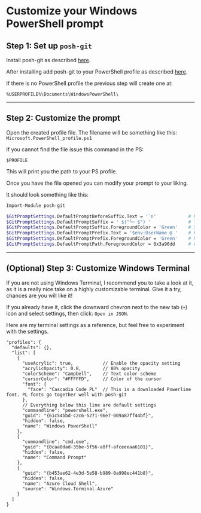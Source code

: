 # Customize your Windows PowerShell prompt

## Step 1: Set up `posh-git`

Install posh-git as described [here](https://github.com/dahlbyk/posh-git#installing-posh-git-via-powershellget-on-linux-macos-and-windows).

After installing add posh-git to your PowerShell profile as described [here](https://github.com/dahlbyk/posh-git#step-2-import-posh-git-from-your-powershell-profile).

If there is no PowerShell profile the previous step will create one at:

```
%USERPROFILE%\Documents\WindowsPowerShell\
```

---

## Step 2: Customize the prompt

Open the created profile file. The filename will be something like this: `Microsoft.PowerShell_profile.ps1`

If you cannot find the file issue this command in the PS:

```
$PROFILE
```

This will print you the path to your PS profile.

Once you have the file opened you can modify your prompt to your liking.

It should look something like this:

```bash
Import-Module posh-git

$GitPromptSettings.DefaultPromptBeforeSuffix.Text = '`n'            # Prints a new line character before your suffix
$GitPromptSettings.DefaultPromptSuffix = ' $("└─ $") '              # The prompt suffix. Replaces the '>' character
$GitPromptSettings.DefaultPromptSuffix.ForegroundColor = 'Green'    # Suffix text color
$GitPromptSettings.DefaultPromptPrefix.Text = '$env:UserName @ '    # Prints the user's username and a '@' character
$GitPromptSettings.DefaultPromptPrefix.ForegroundColor = 'Green'    # Prefix text color
$GitPromptSettings.DefaultPromptPath.ForegroundColor = 0x3a96dd     # Working directory path text color
```

---

## (Optional) Step 3: Customize Windows Terminal

If you are not using Windows Terminal, I recommend you to take a look at it, as it is a really nice take on a highly customizable terminal. Give it a try, chances are you will like it!

If you already have it, click the downward chevron next to the new tab (`+`) icon and select settings, then click: `Open in JSON`.

Here are my terminal settings as a reference, but feel free to experiment with the settings.

```jsonc
"profiles": {
  "defaults": {},
  "list": [
    {
      "useAcrylic": true,           // Enable the opacity setting
      "acrylicOpacity": 0.8,        // 80% opacity
      "colorScheme": "Campbell",    // Text color scheme
      "cursorColor": "#FFFFFD",     // Color of the cursor
      "font": {
        "face": "Cascadia Code PL"  // This is a downloaded Powerline font. PL fonts go together well with posh-git
      },
      // Everything below this line are default settings
      "commandline": "powershell.exe",
      "guid": "{61c54bbd-c2c6-5271-96e7-009a87ff44bf}",
      "hidden": false,
      "name": "Windows PowerShell"
    },
    {
      "commandline": "cmd.exe",
      "guid": "{0caa0dad-35be-5f56-a8ff-afceeeaa6101}",
      "hidden": false,
      "name": "Command Prompt"
    },
    {
      "guid": "{b453ae62-4e3d-5e58-b989-0a998ec441b8}",
      "hidden": false,
      "name": "Azure Cloud Shell",
      "source": "Windows.Terminal.Azure"
    }
  ]
}
```
